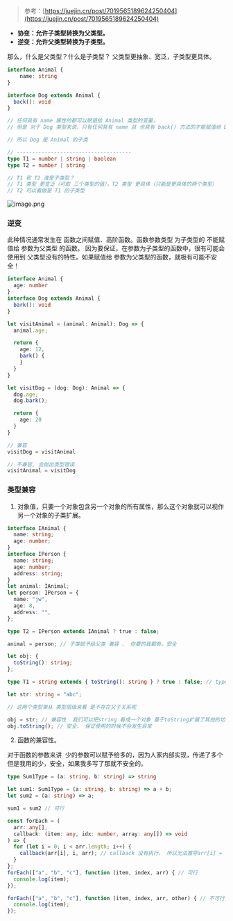 > 参考：[https://juejin.cn/post/7019565189624250404](https://juejin.cn/post/7019565189624250404)

- **协变：允许子类型转换为父类型。**
- **逆变：允许父类型转换为子类型。**

那么，什么是父类型？什么是子类型？
父类型更抽象、宽泛，子类型更具体。
```typescript
interface Animal {
	name: string
}

interface Dog extends Animal {
  back(): void
}

// 任何具有 name 属性的都可以赋值给 Animal 类型的变量，
// 但是 对于 Dog 类型来说，只有任何具有 name 且 也具有 back() 方法的才能赋值给 Dog 类型的变量

// 所以 Dog 是 Animal 的子类

// -------------------------------------
type T1 = number | string | boolean
type T2 = number | string

// T1 和 T2 谁是子类型？
// T1 类型 更宽泛（可取 三个类型的值），T2 类型 更具体（只能是更具体的两个类型）
// T2 可以看做是 T1 的子类型
```
![image.png](/typescript/1682135413084-f079bf1f-6f9d-471e-ab70-1d43451c4aad.png)
### 逆变
此种情况通常发生在 函数之间赋值、高阶函数。函数参数类型 为子类型的 不能赋值给 参数为父类型 的函数。
因为要保证，在参数为子类型的函数中，很有可能会使用到 父类型没有的特性。如果赋值给 参数为父类型的函数，就极有可能不安全！
```typescript
interface Animal {
  age: number
}
interface Dog extends Animal {
  bark(): void
}

let visitAnimal = (animal: Animal): Dog => {
  animal.age;

  return {
    age: 12,
    bark() {
    }
  }
}

let visitDog = (dog: Dog): Animal => {
  dog.age;
  dog.bark();

  return {
    age: 20
  }
}

// 兼容
visitDog = visitAnimal

// 不兼容, 会抛出类型错误
visitAnimal = visitDog
```
### 类型兼容

1. 对象值，只要一个对象包含另一个对象的所有属性，那么这个对象就可以视作另一个对象的子类扩展。
```typescript
interface IAnimal {
  name: string;
  age: number;
}
interface IPerson {
  name: string;
  age: number;
  address: string;
}
let animal: IAnimal;
let person: IPerson = {
  name: "jw",
  age: 8,
  address: "",
};

type T2 = IPerson extends IAnimal ? true : false;

animal = person; // 子类赋予给父类 兼容 、 你要的我都有。安全
```
```typescript
let obj: {
  toString(): string;
};

type T1 = string extends { toString(): string } ? true : false; // type T1 = true

let str: string = "abc";

// 这两个类型单从 类型层级来看 是不存在父子关系呢

obj = str; // 兼容性  我们可以把string 看成一个对象 基于toString扩展了其他的功能
obj.toString(); // 安全， 保证使用的时候不会发生异常
```

2. 函数的兼容性。

对于函数的参数来讲  少的参数可以赋予给多的，因为人家内部实现，传递了多个但是我用的少，安全，如果我多写了那就不安全的。
```typescript
type Sum1Type = (a: string, b: string) => string

let sum1: Sum1Type = (a: string, b: string) => a + b;
let sum2 = (a: string) => a;

sum1 = sum2 // 可行
```
```typescript
const forEach = (
  arr: any[],
  callback: (item: any, idx: number, array: any[]) => void
) => {
  for (let i = 0; i < arr.length; i++) {
    callback(arr[i], i, arr); // callback 没有执行， 所以无法推导arr[i] = T
  }
};
forEach(["a", "b", "c"], function (item, index, arr) { // 可行
  console.log(item);
});

forEach(["a", "b", "c"], function (item, index, arr, other) { // 不可行，参数超过了
  console.log(item);
});
```

